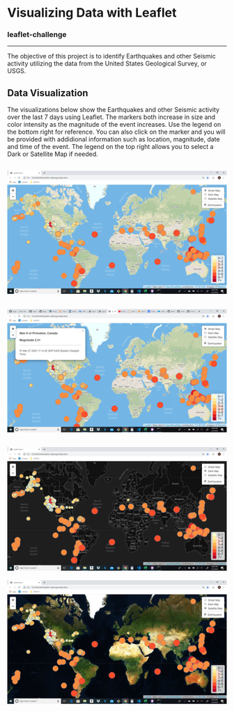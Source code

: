 # Visualizing Data with Leaflet

### leaflet-challenge
---
The objective of this project is to identify Earthquakes and other Seismic activity utilizing the data from the United States Geological Survey, or USGS.

## Data Visualization

The visualizations below show the Earthquakes and other Seismic activity over the last 7 days using Leaflet. The markers both increase in size and color intensity as the magnitude of the event increases. Use the legend on the bottom right for reference. You can also click on the marker and you will be provided with addidional information such as location, magnitude, date and time of the event. The legend on the top right allows you to select a Dark or Satellite Map if needed.

![Earthquakes](Images/EQ1.png)
---
![Earthquake Magnitude](Images/EQMagnitude.png)
---
![Earthquake Dark](Images/EQDark.png)
---
![Earthquake Satellite](Images/EQSatellite.png)